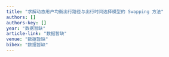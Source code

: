 ```yaml
---
title: "求解动态用户均衡出行路径与出行时间选择模型的 Swapping 方法"
authors: []
authors-key: []
year: "数据暂缺"
article-link: "数据暂缺"
venue: "数据暂缺"
bibex: "数据暂缺"
---
```


